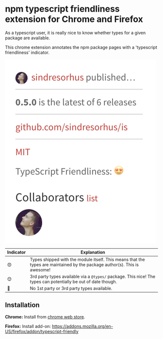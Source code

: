 # npm typescript friendliness extension for Chrome and Firefox

As a typescript user, it is really nice to know whether types for a given
package are available.

This chrome extension annotates the npm package pages with a
'typescript friendliness' indicator.

![screenshot](./assets/screenshot.png)

|Indicator|Explanation   |
|---|---|
|😍| Types shipped with the module itself. This means that the types are maintained by the package author(s). This is awesome! |
|😊| 3rd party types available via a `@types/` package. This nice! The types can potentially be out of date though. |
|🤷| No 1st party or 3rd party types available.  |

## Installation

**Chrome:** Install from [chrome web store](https://chrome.google.com/webstore/detail/typescript-friendly/bobgngeadaljeacddbgefcfhhdopmpnc).

**Firefox:** Install add-on: https://addons.mozilla.org/en-US/firefox/addon/typescript-friendly
